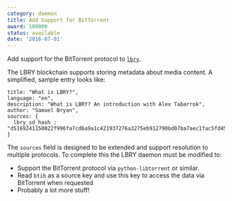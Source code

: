 ```yaml
---
category: daemon
title: Add Support for BitTorrent
award: 100000
status: available
date: '2016-07-01'
---
```


Add support for the BitTorrent protocol to [`lbry`](https://github.com/lbry).

The LBRY blockchain supports storing metadata about media content. A simplified, sample entry looks like:

```
title: "What is LBRY?",
language: "en",
description: "What is LBRY? An introduction with Alex Tabarrok",
author: "Samuel Bryan",
sources: {
  lbry_sd_hash : "d5169241150022f996fa7cd6a9a1c421937276a3275eb912790bd07ba7aec1fac5fd45431d226b8fb402691e79aeb24b"
}
```

The `sources` field is designed to be extended and support resolution to multiple protocols. To complete this the LBRY daemon must be modified to:

- Support the BitTorrent protocol via `python-libtorrent` or similar.
- Read `btih` as a source key and use this key to access the data via BitTorrent when requested
- Probably a lot more stuff!